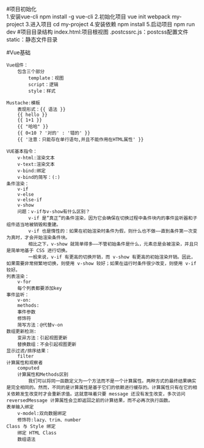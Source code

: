 #项目初始化	
	1.安装vue-cli
		npm install -g vue-cli
	2.初始化项目
		vue init webpack my-project
	3.进入项目
		cd my-project
	4.安装依赖
		npm install
	5.启动项目
		npm run dev
#项目目录结构
	index.html:项目根视图
	.postcssrc.js：postcss配置文件
	static：静态文件目录

#Vue基础

	Vue组件：
		包含三个部分
			template：视图
			script：逻辑
			style：样式

	Mustache:模板
		表现形式：{{ 语法 }}
		{{ hello }}
	    {{ 1+1 }}
	    {{ "哈哈" }}
	    {{ 0<10 ? '对的' : '错的' }}
	    {{ '注意：只能存在单行语句,并且不能作用在HTML属性' }}

	VUE基本指令：
		v-html:渲染文本
		v-text:渲染文本
		v-bind:绑定
		v-bind的简写：(:)
	条件渲染：
		v-if
		v-else
		v-else-if
		v-show
		问题：v-if与v-show有什么区别？
			v-if 是“真正”的条件渲染，因为它会确保在切换过程中条件块内的事件监听器和子组件适当地被销毁和重建。
			v-if 也是惰性的：如果在初始渲染时条件为假，则什么也不做——直到条件第一次变为真时，才会开始渲染条件块。
			相比之下，v-show 就简单得多——不管初始条件是什么，元素总是会被渲染，并且只是简单地基于 CSS 进行切换。
			一般来说，v-if 有更高的切换开销，而 v-show 有更高的初始渲染开销。因此，如果需要非常频繁地切换，则使用 v-show 较好；如果在运行时条件很少改变，则使用 v-if 较好。
	列表渲染：
		v-for
		每个列表都要添加key
	事件监听：
		v-on:
		methods:
		事件参数
		修饰符
		简写方法：@代替v-on
	数组更新检测:
		变异方法：引起视图更新
		替换数组：不会引起视图更新
	显示过滤/排序结果：
		filter
	计算属性和观察者
		computed
		计算属性和Methods区别
			我们可以将同一函数定义为一个方法而不是一个计算属性。两种方式的最终结果确实是完全相同的。然而，不同的是计算属性是基于它们的依赖进行缓存的。计算属性只有在它的相关依赖发生改变时才会重新求值。这就意味着只要 message 还没有发生改变，多次访问 reversedMessage 计算属性会立即返回之前的计算结果，而不必再次执行函数。
	表单输入绑定
		v-model:双向数据绑定
		修饰符:lazy、trim、number
	Class 与 Style 绑定
		绑定 HTML Class
		数组语法
